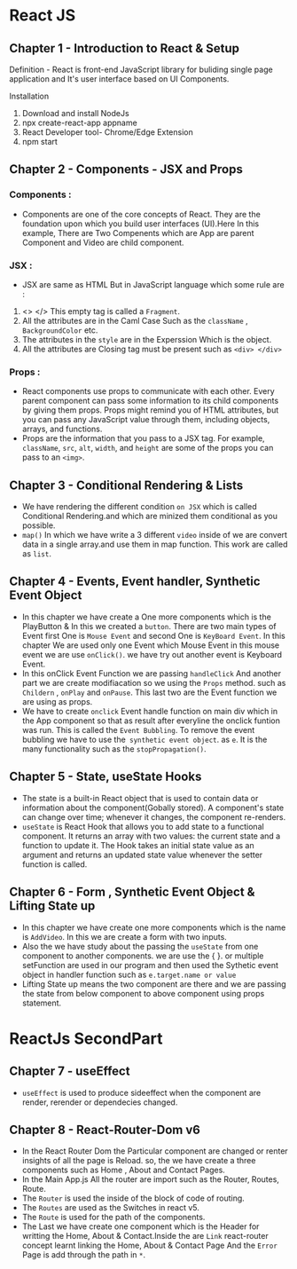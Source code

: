 
# React JS 

## Chapter 1 - Introduction to React & Setup

Definition -
            React is front-end JavaScript library for buliding single page application and It's user interface based on UI Components.
            
Installation
1. Download and install NodeJs
2. npx create-react-app appname
3. React Developer tool- Chrome/Edge Extension
4. npm start

## Chapter 2 - Components - JSX and Props

### Components :
- Components are one of the core concepts of React. They are the foundation upon which you build user interfaces (UI).Here In this example, There are Two Compenents which are App are parent Component and Video are child component.

### JSX :
- JSX are same as HTML But in JavaScript language which some rule are : 
1. <> </> This empty tag is called a `Fragment`.
2. All the attributes are in the Caml Case Such as the `className` , `BackgroundColor` etc.
3. The attributes in the `style` are in the Experssion Which is the object.
4. All the attributes are Closing tag must be present such as `<div> </div>`

### Props :
- React components use props to communicate with each other. Every parent component can pass some information to its child components by giving them props. Props might remind you of HTML attributes, but you can pass any JavaScript value through them, including objects, arrays, and functions.
- Props are the information that you pass to a JSX tag. For example, `className`, `src`, `alt`, `width`, and `height` are some of the props you can pass to an `<img>`.

## Chapter 3 - Conditional Rendering & Lists

- We have rendering the different condition `on JSX` which is called Conditional Rendering.and which are minized them conditional as you possible.
- `map()` In which  we have write a 3 different `video` inside of we are convert data in a single array.and use them in map function. This work are called as `list`.

## Chapter 4 - Events, Event handler, Synthetic Event Object

- In this chapter we have create a One more components which is the PlayButton & In this we created a `button`.
  There are two main types of Event first One is `Mouse Event` and second One is `KeyBoard Event`. In this chapter We are used only one Event which Mouse Event in this mouse event we are use `onClick()`. we have try out another event is Keyboard Event.
- In this onClick Event Function we are passing `handleClick` And another part we are create modifiacation so we using the `Props` method.
  such as `Childern` , `onPlay` and `onPause`. This last two are the Event function we are using as props.
- We have to create `onclick` Event handle function on main div which in the App component so that as result after everyline the onclick funtion was run. This is called the `Event Bubbling`. To remove the event bubbling we have to use the` synthetic event object`. as `e`.
It is the many functionality such as the `stopPropagation()`.

## Chapter 5 - State, useState Hooks

- The state is a built-in React object that is used to contain data or information about the component(Gobally stored). A component's state can change over time; whenever it changes, the component re-renders.
- `useState` is React Hook that allows you to add state to a functional component. It returns an array with two values: the current state and a function to update it. The Hook takes an initial state value as an argument and returns an updated state value whenever the setter function is called.

## Chapter 6 - Form , Synthetic Event Object & Lifting State up

- In this chapter we have create one more components which is the name is `AddVideo`. In this we are create a form with two inputs.
- Also the we have study about the passing the `useState` from one component to another components. we are use the { }. or multiple setFunction are used in our program and then used the Sythetic event object in handler function such as `e.target.name or value` 
- Lifting State up means the two component are there and we are passing the state from below component to above component using props statement. 

# ReactJs SecondPart

## Chapter 7 - useEffect

- `useEffect` is used to produce sideeffect when the component are render, rerender or dependecies changed.

## Chapter 8 - React-Router-Dom v6
- In the React Router Dom the Particular component are changed or renter insights of all the page is Reload. so, the we have create a three components such as Home , About and Contact Pages.
- In the Main App.js All the router are import such as the Router, Routes, Route.
- The `Router` is used the inside of the block of code of routing.
- The `Routes` are used as the Switches in react v5.
- The `Route` is used for the path of the components.
- The Last we have create one component which is the Header for writting the Home, About & Contact.Inside the are `Link` react-router concept learnt linking the Home, About & Contact Page And the `Error` Page is add through the path in `*`.